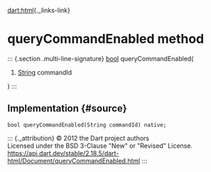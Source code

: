 [dart:html](../../dart-html/dart-html-library){._links-link}

queryCommandEnabled method
==========================

::: {.section .multi-line-signature}
[bool](../../dart-core/bool-class) queryCommandEnabled(

1.  [String](../../dart-core/string-class) commandId

)
:::

Implementation {#source}
--------------

``` {.language-dart data-language="dart"}
bool queryCommandEnabled(String commandId) native;
```

::: {._attribution}
© 2012 the Dart project authors\
Licensed under the BSD 3-Clause \"New\" or \"Revised\" License.\
<https://api.dart.dev/stable/2.18.5/dart-html/Document/queryCommandEnabled.html>
:::
